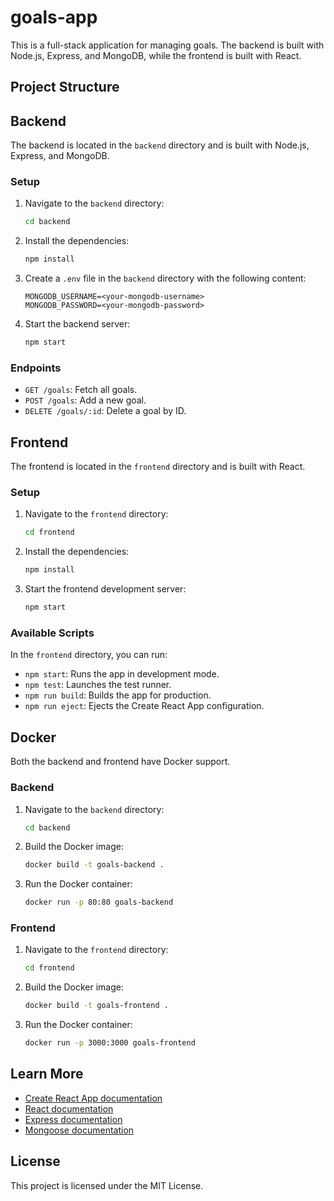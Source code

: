 # goals-app

This is a full-stack application for managing goals. The backend is built with Node.js, Express, and MongoDB, while the frontend is built with React.

## Project Structure


## Backend

The backend is located in the `backend` directory and is built with Node.js, Express, and MongoDB.

### Setup

1. Navigate to the `backend` directory:

    ```sh
    cd backend
    ```

2. Install the dependencies:

    ```sh
    npm install
    ```

3. Create a `.env` file in the `backend` directory with the following content:

    ```env
    MONGODB_USERNAME=<your-mongodb-username>
    MONGODB_PASSWORD=<your-mongodb-password>
    ```

4. Start the backend server:

    ```sh
    npm start
    ```

### Endpoints

- `GET /goals`: Fetch all goals.
- `POST /goals`: Add a new goal.
- `DELETE /goals/:id`: Delete a goal by ID.

## Frontend

The frontend is located in the `frontend` directory and is built with React.

### Setup

1. Navigate to the `frontend` directory:

    ```sh
    cd frontend
    ```

2. Install the dependencies:

    ```sh
    npm install
    ```

3. Start the frontend development server:

    ```sh
    npm start
    ```

### Available Scripts

In the `frontend` directory, you can run:

- `npm start`: Runs the app in development mode.
- `npm test`: Launches the test runner.
- `npm run build`: Builds the app for production.
- `npm run eject`: Ejects the Create React App configuration.

## Docker

Both the backend and frontend have Docker support.

### Backend

1. Navigate to the `backend` directory:

    ```sh
    cd backend
    ```

2. Build the Docker image:

    ```sh
    docker build -t goals-backend .
    ```

3. Run the Docker container:

    ```sh
    docker run -p 80:80 goals-backend
    ```

### Frontend

1. Navigate to the `frontend` directory:

    ```sh
    cd frontend
    ```

2. Build the Docker image:

    ```sh
    docker build -t goals-frontend .
    ```

3. Run the Docker container:

    ```sh
    docker run -p 3000:3000 goals-frontend
    ```

## Learn More

- [Create React App documentation](https://facebook.github.io/create-react-app/docs/getting-started)
- [React documentation](https://reactjs.org/)
- [Express documentation](https://expressjs.com/)
- [Mongoose documentation](https://mongoosejs.com/)

## License

This project is licensed under the MIT License.